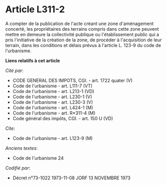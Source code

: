 # Article L311-2

A compter de la publication de l'acte créant une zone d'aménagement concerté, les propriétaires des terrains compris dans
cette zone peuvent mettre en demeure la collectivité publique ou l'établissement public qui a pris l'initiative de la
création de la zone, de procéder à l'acquisition de leur terrain, dans les conditions et délais prévus à l'article L. 123-9
du code de l'urbanisme.

**Liens relatifs à cet article**

_Cité par_:

  - CODE GENERAL DES IMPOTS, CGI. - art. 1722 quater (V)
  - Code de l'urbanisme - art. L111-7 (VT)
  - Code de l'urbanisme - art. L213-1 (VD)
  - Code de l'urbanisme - art. L230-1 (V)
  - Code de l'urbanisme - art. L230-3 (V)
  - Code de l'urbanisme - art. L424-1 (M)
  - Code de l'urbanisme - art. R*311-4 (M)
  - Code général des impôts, CGI. - art. 150 U (VD)

_Cite_:

  - Code de l'urbanisme - art. L123-9 (M)

_Anciens textes_:

  - Code de l'urbanisme 24

_Codifié par_:

  - Décret n°73-1022 1973-11-08 JORF 13 NOVEMBRE 1973

